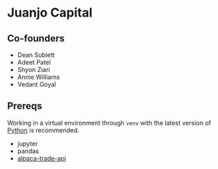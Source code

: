 Juanjo Capital
===

Co-founders
---
* Dean Sublett
* Adeet Patel
* Shyon Ziari
* Annie Williams
* Vedant Goyal

Prereqs
---
Working in a virtual environment through `venv` with the latest version of [Python](https://www.python.org/downloads/) is recommended.

* jupyter
* pandas
* [alpaca-trade-api](https://github.com/alpacahq/alpaca-trade-api-python)
